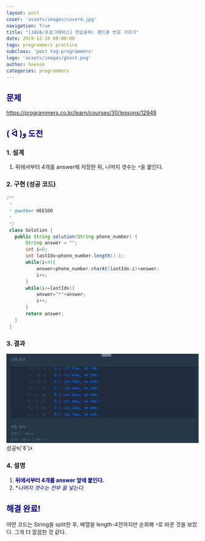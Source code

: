 ```yaml
---
layout: post
cover: 'assets/images/cover4.jpg'
navigation: True
title: "[JAVA/프로그래머스] 연습문제: 핸드폰 번호 가리기"
date: 2019-12-18 00:00:00
tags: programmers practice
subclass: 'post tag-programmers'
logo: 'assets/images/ghost.png'
author: heesoo
categories: programmers
---
```

## <span style="color:navy">문제</span>
<https://programmers.co.kr/learn/courses/30/lessons/12948>

## <span style="color:navy">( ᐛ )و 도전</span>

### 1. 설계
1. 뒤에서부터 4개를 answer에 저장한 뒤, 나머지 갯수는 `*`을 붙인다.

### 2. 구현 (성공 코드)
```java
/**
 *
 * @author HEESOO
 *
 */
 class Solution {
   public String solution(String phone_number) {
       String answer = "";
       int i=0;
       int lastIdx=phone_number.length()-1;
       while(i<4){
           answer=phone_number.charAt(lastIdx-i)+answer;
           i++;
       }
       while(i<=lastIdx){
           answer="*"+answer;
           i++;
       }
       return answer;
   }
 }
 ```

### 3. 결과
![실행결과](./assets/images/191218_14.PNG)
성공٩(˘◊˘)۶

### 4. 설명
1. **<span style="color:navy">뒤에서부터 4개를 answer 앞에 붙인다.</span>**
2. **<span style="color:navy">나머지 갯수는 전부 *을 넣는다.</span>**

## <span style="color:navy">해결 완료!</span>
어떤 코드는 String을 split한 후, 배열을 length-4전까지만 순회해 `*`로 바꾼 것을 보았다. 그게 더 깔끔한 것 같다.
